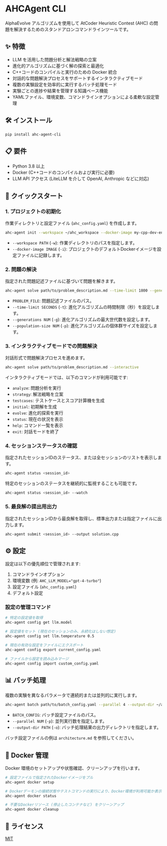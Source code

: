 # AHCAgent CLI

AlphaEvolve アルゴリズムを使用して AtCoder Heuristic Contest (AHC) の問題を解決するためのスタンドアロンコマンドラインツールです。

## ✨ 特徴

  * LLM を活用した問題分析と解法戦略の立案
  * 進化的アルゴリズムに基づく解の探索と最適化
  * C++コードのコンパイルと実行のための Docker 統合
  * 対話的な問題解決プロセスをサポートするインタラクティブモード
  * 複数の実験設定を効率的に実行するバッチ処理モード
  * 実験ごとの進捗や結果を管理する知識ベース機能
  * YAMLファイル、環境変数、コマンドラインオプションによる柔軟な設定管理

## 🛠️ インストール

```bash
pip install ahc-agent-cli
```

## 📋 要件

  * Python 3.8 以上
  * Docker (C++コードのコンパイルおよび実行に必要)
  * LLM API アクセス (LiteLLM を介して OpenAI, Anthropic などに対応)

## 🚀 クイックスタート

### 1\. プロジェクトの初期化

作業ディレクトリと設定ファイル (`ahc_config.yaml`) を作成します。

```bash
ahc-agent init --workspace ~/ahc_workspace --docker-image my-cpp-dev-env:latest
```

  * `--workspace PATH` (`-w`): 作業ディレクトリのパスを指定します。
  * `--docker-image IMAGE` (`-i`): プロジェクトのデフォルトDockerイメージを設定ファイルに記録します。

### 2\. 問題の解決

指定された問題記述ファイルに基づいて問題を解きます。

```bash
ahc-agent solve path/to/problem_description.md --time-limit 1800 --generations 50 --population-size 20
```

  * `PROBLEM_FILE`: 問題記述ファイルのパス。
  * `--time-limit SECONDS` (`-t`): 進化アルゴリズムの時間制限（秒）を設定します。
  * `--generations NUM` (`-g`): 進化アルゴリズムの最大世代数を設定します。
  * `--population-size NUM` (`-p`): 進化アルゴリズムの個体群サイズを設定します。

### 3\. インタラクティブモードでの問題解決

対話形式で問題解決プロセスを進めます。

```bash
ahc-agent solve path/to/problem_description.md --interactive
```

インタラクティブモードでは、以下のコマンドが利用可能です:

  * `analyze`: 問題分析を実行
  * `strategy`: 解法戦略を立案
  * `testcases`: テストケースとスコア計算機を生成
  * `initial`: 初期解を生成
  * `evolve`: 進化的探索を実行
  * `status`: 現在の状況を表示
  * `help`: コマンド一覧を表示
  * `exit`: 対話モードを終了

### 4\. セッションステータスの確認

指定されたセッションIDのステータス、または全セッションのリストを表示します。

```bash
ahc-agent status <session_id>
```

特定のセッションのステータスを継続的に監視することも可能です。

```bash
ahc-agent status <session_id> --watch
```

### 5\. 最良解の提出用出力

指定されたセッションIDから最良解を取得し、標準出力または指定ファイルに出力します。

```bash
ahc-agent submit <session_id> --output solution.cpp
```

## ⚙️ 設定

設定は以下の優先順位で管理されます:

1.  コマンドラインオプション
2.  環境変数 (例: `AHC_LLM_MODEL="gpt-4-turbo"`)
3.  設定ファイル (`ahc_config.yaml`)
4.  デフォルト設定

### 設定の管理コマンド

```bash
# 特定の設定値を取得
ahc-agent config get llm.model

# 設定値をセット (現在のセッションのみ、永続化はしない想定)
ahc-agent config set llm.temperature 0.5

# 現在の有効な設定をファイルにエクスポート
ahc-agent config export current_config.yaml

# ファイルから設定を読み込みマージ
ahc-agent config import custom_config.yaml
```

## 📊 バッチ処理

複数の実験を異なるパラメータで連続的または並列的に実行します。

```bash
ahc-agent batch path/to/batch_config.yaml --parallel 4 --output-dir ~/ahc_batch_results
```

  * `BATCH_CONFIG`: バッチ設定ファイルのパス。
  * `--parallel NUM` (`-p`): 並列実行数を指定します。
  * `--output-dir PATH` (`-o`): バッチ処理結果の出力ディレクトリを指定します。

バッチ設定ファイルの例は `architecture.md` を参照してください。

## 🐳 Docker 管理

Docker 環境のセットアップや状態確認、クリーンアップを行います。

```bash
# 設定ファイルで指定されたDockerイメージをプル
ahc-agent docker setup

# Dockerデーモンの接続状態やテストコマンドの実行により、Docker環境が利用可能か表示
ahc-agent docker status

# 不要なDockerリソース (停止したコンテナなど) をクリーンアップ
ahc-agent docker cleanup
```

## 📜 ライセンス

[MIT](https://www.google.com/search?q=LICENSE)
